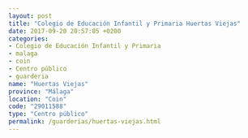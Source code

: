 ```yaml
---
layout: post
title: "Colegio de Educación Infantil y Primaria Huertas Viejas"
date: 2017-09-20 20:57:05 +0200
categories:
- Colegio de Educación Infantil y Primaria
- malaga
- coin
- Centro público
- guarderia
name: "Huertas Viejas"
province: "Málaga"
location: "Coin"
code: "29011588"
type: "Centro público"
permalink: /guarderias/huertas-viejas.html
---
```

